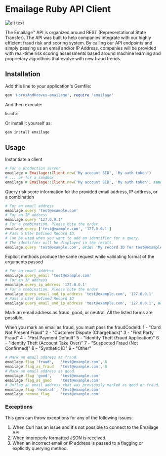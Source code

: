 # Emailage Ruby API Client

![alt text][logo]

[logo]: https://www.emailage.com/wp-content/uploads/2018/01/logo-dark.svg "Emailage Logo"

The Emailage&#8482; API is organized around REST (Representational State Transfer). The API was built to help companies integrate with our highly efficient fraud risk and scoring system. By calling our API endpoints and simply passing us an email and/or IP Address, companies will be provided with real-time risk scoring assessments based around machine learning and proprietary algorithms that evolve with new fraud trends.

## Installation

Add this line to your application's Gemfile:

``` ruby
gem 'HornsAndHooves-emailage', require 'emailage'
```

And then execute:

``` bash
bundle
```

Or install it yourself as:

``` bash
gem install emailage
```

## Usage

Instantiate a client

```ruby
# For a production server
emailage = Emailage::Client.new('My account SID', 'My auth token')
# ... or for a sandbox
emailage = Emailage::Client.new('My account SID', 'My auth token', sandbox: true)
```

Query risk score information for the provided email address, IP address, or a combination

```ruby
# For an email address
emailage.query 'test@example.com'
# For an IP address
emailage.query '127.0.0.1'
# For a combination. Please note the order
emailage.query ['test@example.com', '127.0.0.1']
# Pass a User Defined Record ID.
# Can be used when you want to add an identifier for a query.
# The identifier will be displayed in the result.
emailage.query 'test@example.com', urid: 'My record ID for test@example.com'
```

Explicit methods produce the same request while validating format of the arguments passed

```ruby
# For an email address
emailage.query_email 'test@example.com'
# For an IP address
emailage.query_ip_address '127.0.0.1'
# For a combination. Please note the order
emailage.query_email_and_ip_address 'test@example.com', '127.0.0.1'
# Pass a User Defined Record ID
emailage.query_email_and_ip_address 'test@example.com', '127.0.0.1', urid: 'My record ID for test@example.com and 127.0.0.1'
```

Mark an email address as fraud, good, or neutral.
All the listed forms are possible.

When you mark an email as fraud, you must pass the fraudCodeId:
1 - "Card Not Present Fraud"
2 - "Customer Dispute (Chargeback)"
3 - "First Party Fraud"
4 - "First Payment Default"
5 - "Identify Theft (Fraud Application)"
6 - "Identify Theft (Account Take Over)"
7 - "Suspected Fraud (Not Confirmed)"
8 - "Synthetic ID"
9 - "Other"

```ruby
# Mark an email address as fraud.
emailage.flag 'fraud',   'test@example.com', 8
emailage.flag_as_fraud   'test@example.com', 8
# Mark an email address as good.
emailage.flag 'good',    'test@example.com'
emailage.flag_as_good    'test@example.com'
# Unflag an email address that was previously marked as good or fraud.
emailage.flag 'neutral', 'test@example.com'
emailage.remove_flag     'test@example.com'
```

### Exceptions

This gem can throw exceptions for any of the following issues:

1. When Curl has an issue and it's not possible to connect to the Emailage API
2. When improperly formatted JSON is received
3. When an incorrect email or IP address is passed to a flagging or explicitly querying method.
